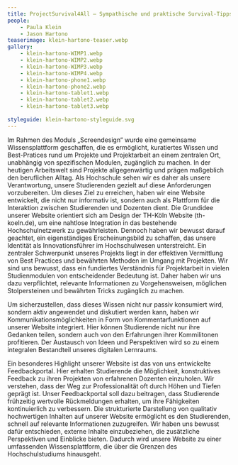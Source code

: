 ```yaml
---
title: ProjectSurvival4All – Sympathische und praktische Survival-Tipps für die Projektarbeit im Studium und darüber hinaus
people:
    - Paula Klein
    - Jason Hartono
teaserimage: klein-hartono-teaser.webp
gallery:
    - klein-hartono-WIMP1.webp
    - klein-hartono-WIMP2.webp
    - klein-hartono-WIMP3.webp
    - klein-hartono-WIMP4.webp
    - klein-hartono-phone1.webp
    - klein-hartono-phone2.webp
    - klein-hartono-tablet1.webp
    - klein-hartono-tablet2.webp
    - klein-hartono-tablet3.webp
   
styleguide: klein-hartono-styleguide.svg
---
```


Im Rahmen des Moduls „Screendesign“ wurde eine gemeinsame Wissensplattform geschaffen, die es ermöglicht, kuratiertes Wissen und Best-Pratices rund um Projekte und Projektarbeit an einem zentralen Ort, unabhängig von spezifischen Modulen, zugänglich zu machen.
In der heutigen Arbeitswelt sind Projekte allgegenwärtig und prägen maßgeblich den beruflichen Alltag. Als Hochschule sehen wir es daher als unsere Verantwortung, unsere Studierenden gezielt auf diese Anforderungen vorzubereiten. Um dieses Ziel zu erreichen, haben wir eine Website entwickelt, die nicht nur informativ ist, sondern auch als Plattform für die Interaktion zwischen Studierenden und Dozenten dient.
Die Grundidee unserer Website orientiert sich am Design der TH-Köln Website (th-koeln.de), um eine nahtlose Integration in das bestehende Hochschulnetzwerk zu gewährleisten. Dennoch haben wir bewusst darauf geachtet, ein eigenständiges Erscheinungsbild zu schaffen, das unsere Identität als Innovationsführer im Hochschulwesen unterstreicht.
Ein zentraler Schwerpunkt unseres Projekts liegt in der effektiven Vermittlung von Best Practices und bewährten Methoden im Umgang mit Projekten. Wir sind uns bewusst, dass ein fundiertes Verständnis für Projektarbeit in vielen Studienmodulen von entscheidender Bedeutung ist. Daher haben wir uns dazu verpflichtet, relevante Informationen zu Vorgehensweisen, möglichen Stolpersteinen und bewährten Tricks zugänglich zu machen.

Um sicherzustellen, dass dieses Wissen nicht nur passiv konsumiert wird, sondern aktiv angewendet und diskutiert werden kann, haben wir Kommunikationsmöglichkeiten in Form von Kommentarfunktionen auf unserer Website integriert. Hier können Studierende nicht nur ihre Gedanken teilen, sondern auch von den Erfahrungen ihrer Kommilitonen profitieren. Der Austausch von Ideen und Perspektiven wird so zu einem integralen Bestandteil unseres digitalen Lernraums.

Ein besonderes Highlight unserer Website ist das von uns entwickelte Feedbackportal. Hier erhalten Studierende die Möglichkeit, konstruktives Feedback zu ihren Projekten von erfahrenen Dozenten einzuholen. Wir verstehen, dass der Weg zur Professionalität oft durch Höhen und Tiefen geprägt ist. Unser Feedbackportal soll dazu beitragen, dass Studierende frühzeitig wertvolle Rückmeldungen erhalten, um ihre Fähigkeiten kontinuierlich zu verbessern.
Die strukturierte Darstellung von qualitativ hochwertigen Inhalten auf unserer Website ermöglicht es den Studierenden, schnell auf relevante Informationen zuzugreifen. Wir haben uns bewusst dafür entschieden, externe Inhalte einzubeziehen, die zusätzliche Perspektiven und Einblicke bieten. Dadurch wird unsere Website zu einer umfassenden Wissensplattform, die über die Grenzen des Hochschulstudiums hinausgeht.
